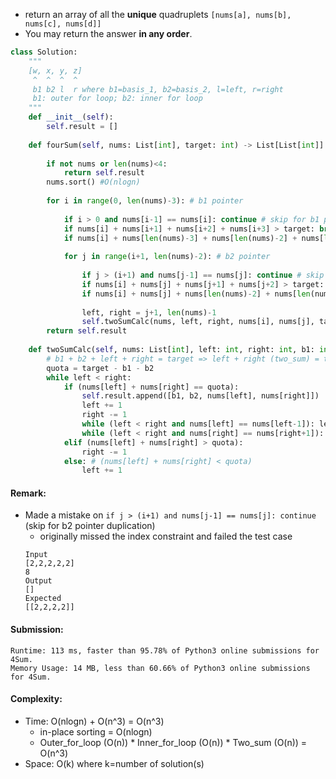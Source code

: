 - return an array of all the **unique** quadruplets `[nums[a], nums[b], nums[c], nums[d]]` 
- You may return the answer **in any order**. 

```python
class Solution:
    """
    [w, x, y, z]
     ^  ^  ^  ^
     b1 b2 l  r where b1=basis_1, b2=basis_2, l=left, r=right
     b1: outer for loop; b2: inner for loop
    """
    def __init__(self):
        self.result = []
        
    def fourSum(self, nums: List[int], target: int) -> List[List[int]]:
        
        if not nums or len(nums)<4:
            return self.result
        nums.sort() #O(nlogn)
        
        for i in range(0, len(nums)-3): # b1 pointer
            
            if i > 0 and nums[i-1] == nums[i]: continue # skip for b1 pointer duplication
            if nums[i] + nums[i+1] + nums[i+2] + nums[i+3] > target: break # smallest still to big
            if nums[i] + nums[len(nums)-3] + nums[len(nums)-2] + nums[len(nums)-1] < target: continue # largest still to small
            
            for j in range(i+1, len(nums)-2): # b2 pointer
                
                if j > (i+1) and nums[j-1] == nums[j]: continue # skip for b2 pointer duplication
                if nums[i] + nums[j] + nums[j+1] + nums[j+2] > target: break # smallest still to big
                if nums[i] + nums[j] + nums[len(nums)-2] + nums[len(nums)-1] < target: continue # largest still to small
                    
                left, right = j+1, len(nums)-1
                self.twoSumCalc(nums, left, right, nums[i], nums[j], target) # pass in result list append
        return self.result
                
    def twoSumCalc(self, nums: List[int], left: int, right: int, b1: int, b2: int, target: int):
        # b1 + b2 + left + right = target => left + right (two_sum) = target - b1 - b2 = quota
        quota = target - b1 - b2
        while left < right:
            if (nums[left] + nums[right] == quota):
                self.result.append([b1, b2, nums[left], nums[right]])
                left += 1
                right -= 1
                while (left < right and nums[left] == nums[left-1]): left += 1 # skip for left pointer duplication
                while (left < right and nums[right] == nums[right+1]): right -= 1 # skip for right pointer duplication
            elif (nums[left] + nums[right] > quota):
                right -= 1
            else: # (nums[left] + nums[right] < quota)
                left += 1
```
#### Remark:
- Made a mistake on `if j > (i+1) and nums[j-1] == nums[j]: continue` (skip for b2 pointer duplication)
  - originally missed the index constraint and failed the test case 
  ```
  Input
  [2,2,2,2,2]
  8
  Output
  []
  Expected
  [[2,2,2,2]]
  ```
#### Submission:
```
Runtime: 113 ms, faster than 95.78% of Python3 online submissions for 4Sum.
Memory Usage: 14 MB, less than 60.66% of Python3 online submissions for 4Sum.
```
#### Complexity:
- Time: O(nlogn) + O(n^3) = O(n^3)
  - in-place sorting = O(nlogn)
  - Outer_for_loop (O(n)) * Inner_for_loop (O(n)) * Two_sum (O(n)) = O(n^3) 
- Space: O(k) where k=number of solution(s)

